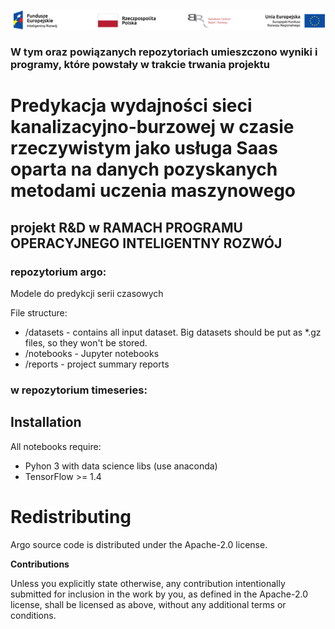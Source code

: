 ![](https://raw.githubusercontent.com/carldata/argo/master/proj_header.png "")
### W tym oraz powiązanych repozytoriach umieszczono wyniki i programy, które powstały w trakcie trwania projektu

# Predykacja wydajności sieci kanalizacyjno-burzowej w czasie rzeczywistym jako usługa Saas oparta na danych pozyskanych metodami uczenia maszynowego 

## projekt R&D w RAMACH PROGRAMU OPERACYJNEGO INTELIGENTNY ROZWÓJ 


### repozytorium argo:

Modele do predykcji serii czasowych

File structure:

  * /datasets  - contains all input dataset. Big datasets should be put as *.gz files, so they won't be stored. 
  * /notebooks - Jupyter notebooks
  * /reports   - project summary reports 

### w repozytorium timeseries:

## Installation

All notebooks require:
 * Pyhon 3 with data science libs (use anaconda)
 * TensorFlow >= 1.4


# Redistributing

Argo source code is distributed under the Apache-2.0 license.


**Contributions**

Unless you explicitly state otherwise, any contribution intentionally submitted
for inclusion in the work by you, as defined in the Apache-2.0 license, shall be
licensed as above, without any additional terms or conditions.
